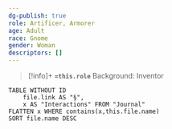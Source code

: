 ```yaml
---
dg-publish: true
role: Artificer, Armorer
age: Adult
race: Gnome
gender: Woman
descriptors: []
---
```


> [!info]+
> **`=this.role`**
> Background: Inventor

```dataview
TABLE WITHOUT ID
	file.link AS "§", 
	x AS "Interactions" FROM "Journal"
FLATTEN x WHERE contains(x,this.file.name) 
SORT file.name DESC
```



